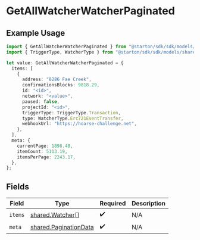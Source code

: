 # GetAllWatcherWatcherPaginated

## Example Usage

```typescript
import { GetAllWatcherWatcherPaginated } from "@starton/sdk/sdk/models/operations";
import { TriggerType, WatcherType } from "@starton/sdk/sdk/models/shared";

let value: GetAllWatcherWatcherPaginated = {
  items: [
    {
      address: "8286 Fae Creek",
      confirmationsBlocks: 9818.29,
      id: "<id>",
      network: "<value>",
      paused: false,
      projectId: "<id>",
      triggerType: TriggerType.Transaction,
      type: WatcherType.Erc721EventTransfer,
      webhookUrl: "https://hoarse-challenge.net",
    },
  ],
  meta: {
    currentPage: 1898.48,
    itemCount: 5113.19,
    itemsPerPage: 2243.17,
  },
};
```

## Fields

| Field                                                                 | Type                                                                  | Required                                                              | Description                                                           |
| --------------------------------------------------------------------- | --------------------------------------------------------------------- | --------------------------------------------------------------------- | --------------------------------------------------------------------- |
| `items`                                                               | [shared.Watcher](../../../sdk/models/shared/watcher.md)[]             | :heavy_check_mark:                                                    | N/A                                                                   |
| `meta`                                                                | [shared.PaginationData](../../../sdk/models/shared/paginationdata.md) | :heavy_check_mark:                                                    | N/A                                                                   |